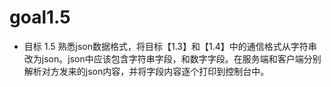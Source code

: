 # goal1.5
- 目标 1.5 熟悉json数据格式，将目标【1.3】和【1.4】中的通信格式从字符串改为json。json中应该包含字符串字段，和数字字段。在服务端和客户端分别解析对方发来的json内容，并将字段内容逐个打印到控制台中。
